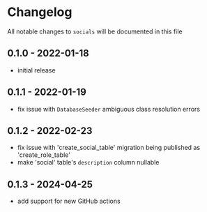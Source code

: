 # Changelog

All notable changes to `socials` will be documented in this file

## 0.1.0 - 2022-01-18
- initial release


## 0.1.1 - 2022-01-19
- fix issue with `DatabaseSeeder` ambiguous class resolution errors
 

## 0.1.2 - 2022-02-23
- fix issue with 'create_social_table' migration being published as 'create_role_table'
- make 'social' table's `description` column nullable


## 0.1.3 - 2024-04-25
- add support for new GitHub actions
